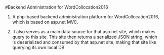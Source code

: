 #Backend Administration for WordCollocation2016			

1. A php-based backend administration platform for WordCollocation2016, which is based on asp.net MVC.				
         
2. It also serves as a main data source for that asp.net site, which makes query to this site. This site then returns a serialized JSON string, which is deserialized and consumed by that asp.net site, making that site like querying its own local DB.